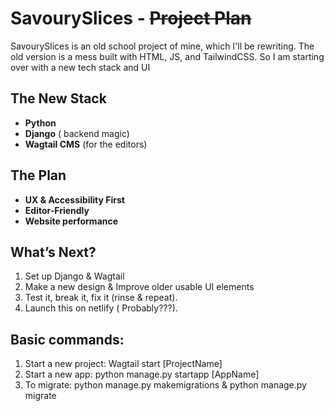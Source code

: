 # SavourySlices - ~~Project Plan~~


SavourySlices is an old school project of mine, which I'll be rewriting.
The old version is a mess built with HTML, JS, and TailwindCSS. So I am starting over with a new tech stack and UI

## The New Stack
- **Python**
- **Django** ( backend magic)
- **Wagtail CMS** (for the editors)

## The Plan
- **UX & Accessibility First**
- **Editor-Friendly**
- **Website performance**

## What’s Next?
1. Set up Django & Wagtail
2. Make a new design & Improve older usable UI elements
3. Test it, break it, fix it (rinse & repeat).
5. Launch this on netlify ( Probably???).


## Basic commands:
1. Start a new project: Wagtail start [ProjectName]
2. Start a new app: python manage.py startapp [AppName]
3. To migrate: python manage.py makemigrations & python manage.py migrate
